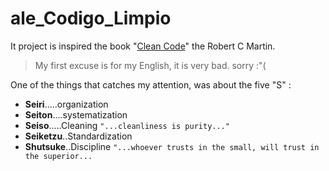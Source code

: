 # ale_Codigo_Limpio

It project is inspired the book "[Clean Code](https://books.google.com.br/books/about/Clean_Code.html?id=_i6bDeoCQzsC&source=kp_cover&redir_esc=y)" the Robert C Martin.
> My first excuse is for my English, it is very bad. sorry :"(

One of the things that catches my attention, was about the five "S" :

* **Seiri**.....organization
* **Seiton**....systematization
* **Seiso**.....Cleaning          `"...cleanliness is purity..."`
* **Seiketzu**..Standardization   
* **Shutsuke**..Discipline        `"...whoever trusts in the small, will trust in the superior...`

